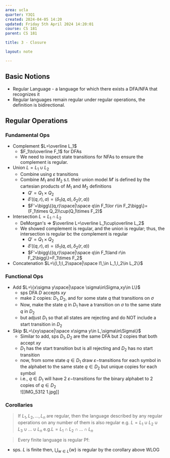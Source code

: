 ```yaml
---
area: ucla
quarter: Y3Q1
created: 2024-04-05 14:20
updated: Friday 5th April 2024 14:20:01
course: CS 181
parent: CS 181

title: 3 - Closure

layout: note

---
```

## Basic Notions
- Regular Language - a language for which there exists a DFA/NFA that recognizes it
- Regular languages remain regular under regular operations, the definition is bidirectional.
## Regular Operations
### Fundamental Ops
- Complement $L=\overline L_1$
	- $F_1\to\overline F_1$ for DFAs
	- We need to inspect state transitions for NFAs to ensure the complement is regular.
-  Union $L=L_1\cup L_2$
	- Combine using $\varepsilon$ transitions
	- Combine $M_1$ and $M_2$ s.t. their union model $M'$ is defined by the cartesian products of $M_1$ and $M_2$ definitions
		- $Q'=Q_1\times Q_2$
		- $\delta'((q,r),a)=\bigg(\delta_1(q,a),\delta_2(r,a)\bigg)$
		- $F'=\bigg\{(q,r)\space|\space q\in F_1\lor r\in F_2\bigg\}=(F_1\times Q_2)\cup(Q_1\times F_2)$
- Intersection $L=L_1\cap L_2$
	- DeMorgan's => $\overline L=\overline L_1\cup\overline L_2$
	- We showed complement is regular, and the union is regular; thus, the intersection is regular bc the complement is regular
		- $Q'=Q_1\times Q_2$
		- $\delta'((q,r),a)=\bigg(\delta_1(q,a),\delta_2(r,a)\bigg)$
		- $F'=\bigg\{(q,r)\space|\space q\in F_1\land r\in F_2\bigg\}=F_1\times F_2$
- Concatenation $L=\{l_1;l_2\space|\space l1_\in L_1,l_2\in L_2\}$
### Functional Ops
- Add $L=\{x\sigma y\space|\space \sigma\in\Sigma,xy\in L\}$
	- sps DFA $D$ accepts $xy$
	- make 2 copies: $D_1,D_2$, and for some state $q$ that transitions on $\sigma$
	- Now, make the state $q$ in $D_1$ have a transition on $\sigma$ to the same state $q$ in $D_2$
	- but adjust $D_1$ so that all states are rejecting and do NOT include a start transition in $D_2$
- Skip $L=\{xy\space|\space x\sigma y\in L,\sigma\in\Sigma\}$
	- Similar to add, sps $D_1,D_2$ are the same DFA but 2 copies that both accept $xy$
	- $D_1$ has the start transition but is all rejecting and $D_2$ has no start transition
	- now, from some state $q\in D_1$ draw $\varepsilon-$transitions for each symbol in the alphabet to the same state $q\in D_2$ but unique copies for each symbol
	- i.e., $q\in D_1$ will have 2 $\varepsilon-$transitions for the binary alphabet to 2 copies of $q\in D_2$   
![[IMG_5312 1.jpg]]
### Corollaries
> If $L_1,L_2,...,L_n$ are regular, then the language described by any regular operations on any number of them is also regular 
> e.g. $L=L_1\cup L_2\cup L_3\cup... \cup L_n$
> e.g.$L=L_1\cap L_2\cap...\cap L_n$ 

> Every finite language is regular
> Pf:
- sps. $L$ is finite then, $\bigcup_{w\in L} \{w\}$ is regular by the corollary above WLOG
